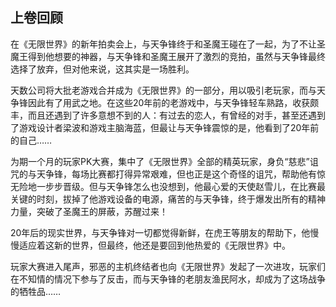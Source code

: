 ## 上卷回顾

在《无限世界》的新年拍卖会上，与天争锋终于和圣魔王碰在了一起，为了不让圣魔王得到他想要的神器，与天争锋和圣魔王展开了激烈的竞拍，虽然与天争锋最终选择了放弃，但对他来说，这其实是一场胜利。

天数公司将大批老游戏合并成为《无限世界》的一部分，用以吸引老玩家，而与天争锋因此有了用武之地。在这些20年前的老游戏中，与天争锋轻车熟路，收获颇丰，而且还遇到了许多意想不到的人：有过去的恋人，有曾经的对手，甚至还遇到了游戏设计者梁波和游戏主脑海蓝，但最让与天争锋震惊的是，他看到了20年前的自己……

为期一个月的玩家PK大赛，集中了《无限世界》全部的精英玩家，身负“慈悲”诅咒的与天争锋，每场比赛都打得异常艰难，但也正是这个奇怪的诅咒，帮助他有惊无险地一步步晋级。但与天争锋怎么也没想到，他最心爱的天使赵雪儿，在比赛最关键的时刻，拔掉了他游戏设备的电源，痛苦的与天争锋，终于爆发出所有的精神力量，突破了圣魔王的屏蔽，苏醒过来！

20年后的现实世界，与天争锋对一切都觉得新鲜，在虎王等朋友的帮助下，他慢慢适应着这新的世界，但最终，他还是要回到他热爱的《无限世界》中。

玩家大赛进入尾声，邪恶的主机终结者也向《无限世界》发起了一次进攻，玩家们在不知情的情况下参与了反击，而与天争锋的老朋友渔民阿水，却成为了这场战争的牺牲品……

